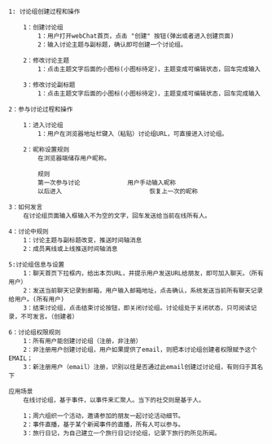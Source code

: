 
	
	1: 讨论组创建过程和操作
	
		1：创建讨论组
			1：用户打开webChat首页，点击 "创建" 按钮(弹出或者进入创建页面)
			2：输入讨论主题与副标题，确认即可创建一个讨论组。
			
		2：修改讨论主题
			1：点击主题文字后面的小图标(小图标待定)，主题变成可编辑状态，回车完成输入
			
		3：修改讨论副标题
			1：点击主题文字后面的小图标(小图标待定)，主题变成可编辑状态，回车完成输入
	
	2：参与讨论过程和操作
	
		1：进入讨论组
			1：用户在浏览器地址栏键入（粘贴）讨论组URL，可直接进入讨论组。
			
		2：昵称设置规则
			在浏览器端储存用户昵称。
			
			规则
			第一次参与讨论				用户手动输入昵称		
			以后进入						恢复上一次的昵称					
		
	3：如何发言
		在讨论组页面输入框输入不为空的文字，回车发送给当前在线所有人。
		
	4：讨论中规则
		1：讨论主题与副标题改变，推送时间轴消息
		2：成员离线或上线推送时间轴消息
	
	5:讨论组信息与设置
		1：聊天首页下拉框内，给出本页URL，并提示用户发送URL给朋友，即可加入聊天。（所有用户）
		2：发送当前聊天记录到邮箱，用户输入邮箱地址，点击确认，系统发送当前所有聊天记录给用户。(所有用户)
		3：结束讨论组，点击结束讨论按钮，即关闭讨论组。讨论组处于关闭状态，只可阅读记录，不可发言。（创建者）
	
	6：讨论组权限规则
		1：所有用户能创建讨论组（注册，非注册）
		2：非注册用户创建讨论组，用户如果提供了email，则把本讨论组创建者权限赋予这个EMAIL；
		3：新注册用户（email）注册，识别以往是否通过此email创建过讨论组，有则归于其名下

	应用场景
		在线讨论组，基于事件，以事件来汇聚人。当下的社交则是基于人。

		1；周六组织一个活动，邀请参加的朋友一起讨论活动细节。
		2：事件直播，基于某个新闻事件的直播，所有人可以参与。
		3：旅行日记，为自己建立一个旅行日记讨论组，记录下旅行的所见所闻。


		
		
		
		